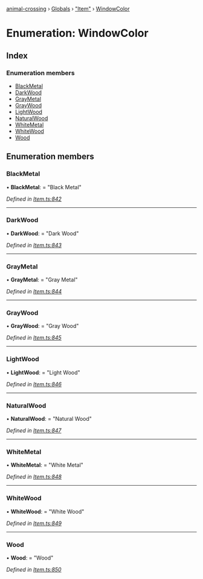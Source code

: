 [animal-crossing](../README.md) › [Globals](../globals.md) › ["Item"](../modules/_item_.md) › [WindowColor](_item_.windowcolor.md)

# Enumeration: WindowColor

## Index

### Enumeration members

* [BlackMetal](_item_.windowcolor.md#blackmetal)
* [DarkWood](_item_.windowcolor.md#darkwood)
* [GrayMetal](_item_.windowcolor.md#graymetal)
* [GrayWood](_item_.windowcolor.md#graywood)
* [LightWood](_item_.windowcolor.md#lightwood)
* [NaturalWood](_item_.windowcolor.md#naturalwood)
* [WhiteMetal](_item_.windowcolor.md#whitemetal)
* [WhiteWood](_item_.windowcolor.md#whitewood)
* [Wood](_item_.windowcolor.md#wood)

## Enumeration members

###  BlackMetal

• **BlackMetal**: = "Black Metal"

*Defined in [Item.ts:842](https://github.com/Norviah/animal-crossing/blob/8493ef6/module/types/Item.ts#L842)*

___

###  DarkWood

• **DarkWood**: = "Dark Wood"

*Defined in [Item.ts:843](https://github.com/Norviah/animal-crossing/blob/8493ef6/module/types/Item.ts#L843)*

___

###  GrayMetal

• **GrayMetal**: = "Gray Metal"

*Defined in [Item.ts:844](https://github.com/Norviah/animal-crossing/blob/8493ef6/module/types/Item.ts#L844)*

___

###  GrayWood

• **GrayWood**: = "Gray Wood"

*Defined in [Item.ts:845](https://github.com/Norviah/animal-crossing/blob/8493ef6/module/types/Item.ts#L845)*

___

###  LightWood

• **LightWood**: = "Light Wood"

*Defined in [Item.ts:846](https://github.com/Norviah/animal-crossing/blob/8493ef6/module/types/Item.ts#L846)*

___

###  NaturalWood

• **NaturalWood**: = "Natural Wood"

*Defined in [Item.ts:847](https://github.com/Norviah/animal-crossing/blob/8493ef6/module/types/Item.ts#L847)*

___

###  WhiteMetal

• **WhiteMetal**: = "White Metal"

*Defined in [Item.ts:848](https://github.com/Norviah/animal-crossing/blob/8493ef6/module/types/Item.ts#L848)*

___

###  WhiteWood

• **WhiteWood**: = "White Wood"

*Defined in [Item.ts:849](https://github.com/Norviah/animal-crossing/blob/8493ef6/module/types/Item.ts#L849)*

___

###  Wood

• **Wood**: = "Wood"

*Defined in [Item.ts:850](https://github.com/Norviah/animal-crossing/blob/8493ef6/module/types/Item.ts#L850)*
